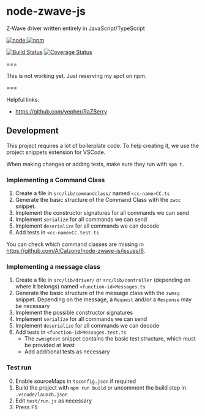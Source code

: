 # node-zwave-js
Z-Wave driver written entirely in JavaScript/TypeScript

[![node](https://img.shields.io/node/v/zwave-js.svg) ![npm](https://img.shields.io/npm/v/zwave-js.svg)](https://www.npmjs.com/package/zwave-js)

[![Build Status](https://img.shields.io/circleci/project/github/AlCalzone/node-zwave-js.svg)](https://circleci.com/gh/AlCalzone/node-zwave-js)
[![Coverage Status](https://img.shields.io/coveralls/github/AlCalzone/node-zwave-js.svg)](https://coveralls.io/github/AlCalzone/node-zwave-js)

===

This is not working yet. Just reserving my spot on npm.

===

Helpful links:
* https://github.com/yepher/RaZBerry


## Development

This project requires a lot of boilerplate code. To help creating it, we use the project snippets extension for VSCode.

When making changes or adding tests, make sure they run with `npm t`.

### Implementing a Command Class
1. Create a file in `src/lib/commandclass/` named `<cc-name>CC.ts`
1. Generate the basic structure of the Command Class with the `zwcc` snippet.
1. Implement the constructor signatures for all commands we can send
1. Implement `serialize` for all commands we can send
1. Implement `deserialize` for all commands we can decode
1. Add tests in `<cc-name>CC.test.ts`

You can check which command classes are missing in https://github.com/AlCalzone/node-zwave-js/issues/6.

### Implementing a message class
1. Create a file in `src/lib/driver/` or `src/lib/controller` (depending on where it belongs) named `<function-id>Messages.ts`
1. Generate the basic structure of the message class with the `zwmsg` snippet. Depending on the message, a `Request` and/or a `Response` may be necessary
1. Implement the possible constructor signatures
1. Implement `serialize` for all commands we can send
1. Implement `deserialize` for all commands we can decode
1. Add tests in `<function-id>Messages.test.ts`
	* The `zwmsgtest` snippet contains the basic test structure, which must be provided at least
	* Add additional tests as necessary

### Test run
0. Enable sourceMaps in `tsconfig.json` if required
1. Build the project with `npm run build` or uncomment the build step in `.vscode/launch.json`
2. Edit `test/run.js` as necessary
3. Press <kbd>F5</kbd>